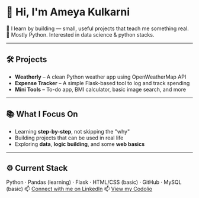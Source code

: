 # 👋 Hi, I'm Ameya Kulkarni

🧠 I learn by building — small, useful projects that teach me something real.  
🐍 Mostly Python. Interested in data science & python stacks.

---

## 🛠️ Projects
- **Weatherly** – A clean Python weather app using OpenWeatherMap API  
- **Expense Tracker** – A simple Flask-based tool to log and track spending  
- **Mini Tools** – To-do app, BMI calculator, basic image search, and more

---

## 📚 What I Focus On
- Learning **step-by-step**, not skipping the "why"  
- Building projects that can be used in real life 
- Exploring **data**, **logic building**, and some **web basics**

---

## ⚙️ Current Stack
Python · Pandas (learning) · Flask · HTML/CSS (basic) · GitHub · MySQL (basic)
📫 [Connect with me on LinkedIn](https://www.linkedin.com/in/ameya-kulkarni-a31b74246)
📫 [View my Codolio](https://codolio.com/profile/Ameya%20Kulkarni)

